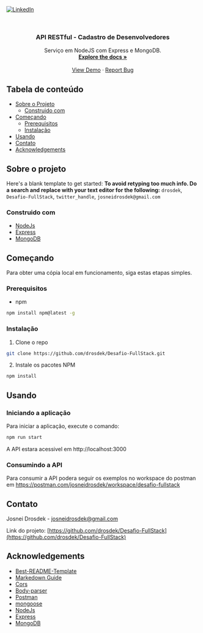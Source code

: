 [![LinkedIn][linkedin-shield]][linkedin-url]

<!-- PROJECT LOGO -->
<br />
<p align="center">
  <h3 align="center">API RESTful - Cadastro de Desenvolvedores</h3>

  <p align="center">
    Serviço em NodeJS com Express e MongoDB.
    <br />
    <a href="https://github.com/drosdek/Desafio-FullStack"><strong>Explore the docs »</strong></a>
    <br />
    <br />
    <a href="https://github.com/drosdek/Desafio-FullStack">View Demo</a>
    ·
    <a href="https://github.com/drosdek/Desafio-FullStack/issues">Report Bug</a>
</p>



<!-- TABLE OF CONTENTS -->
## Tabela de conteúdo

* [Sobre o Projeto](#sobre-o-projeto)
  * [Construido com](#construido-com)
* [Começando](#começando)
  * [Prerequisitos](#prerequisitos)
  * [Instalação](#instalação)
* [Usando](#usando)
* [Contato](#contato)
* [Acknowledgements](#acknowledgements)



<!-- ABOUT THE PROJECT -->
## Sobre o projeto


Here's a blank template to get started:
**To avoid retyping too much info. Do a search and replace with your text editor for the following:**
`drosdek`, `Desafio-FullStack`, `twitter_handle`, `josneidrosdek@gmail.com`


### Construido com

* [NodeJs](https://nodejs.org/)
* [Express](https://expressjs.com/)
* [MongoDB](https://www.mongodb.com/docs/atlas/getting-started/)



<!-- GETTING STARTED -->
## Começando

Para obter uma cópia local em funcionamento, siga estas etapas simples.

### Prerequisitos

* npm
```sh
npm install npm@latest -g
```

### Instalação

1. Clone o repo
```sh
git clone https://github.com/drosdek/Desafio-FullStack.git
```
2. Instale os pacotes NPM
```sh
npm install
```



<!-- USAGE EXAMPLES -->
## Usando

### Iniciando a aplicação

Para iniciar a aplicação, execute o comando:

```sh
npm run start
```

A API estara acessivel em http://localhost:3000

### Consumindo a API

Para consumir a API podera seguir os exemplos no workspace do postman em https://postman.com/josneidrosdek/workspace/desafio-fullstack

<!-- CONTACT -->
## Contato

Josnei Drosdek - josneidrosdek@gmail.com

Link do projeto: [https://github.com/drosdek/Desafio-FullStack](https://github.com/drosdek/Desafio-FullStack)

<!-- ACKNOWLEDGEMENTS -->
## Acknowledgements

* [Best-README-Template ](https://gitlab.unige.ch/Joakim.Tutt/Best-README-Template/-/tree/master/)
* [Markedown Guide](https://www.markdownguide.org/basic-syntax/#reference-style-links)
* [Cors](http://expressjs.com/en/resources/middleware/cors.html)
* [Body-parser](http://expressjs.com/en/resources/middleware/body-parser.html)
* [Postman](https://learning.postman.com/docs/)
* [mongoose](https://mongoosejs.com/docs/)
* [NodeJs](https://nodejs.org/)
* [Express](https://expressjs.com/)
* [MongoDB](https://www.mongodb.com/docs/atlas/getting-started/)


<!-- MARKDOWN LINKS & IMAGES -->
<!-- https://www.markdownguide.org/basic-syntax/#reference-style-links -->
[linkedin-shield]: https://img.shields.io/badge/-LinkedIn-black.svg?style=flat-square&logo=linkedin&colorB=555
[linkedin-url]: https://www.linkedin.com/in/josneidrosdek/
[product-screenshot]: images/screenshot.png
